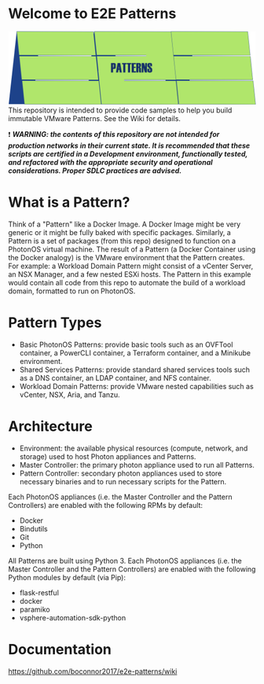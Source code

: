# Welcome to E2E Patterns
![alt text](https://github.com/boconnor2017/e2e-patterns/blob/main/img/E2E-Patterns-Logo-01.png)
This repository is intended to provide code samples to help you build immutable VMware Patterns. See the Wiki for details.

:heavy_exclamation_mark: ***WARNING: the contents of this repository are not intended for production networks in their current state. It is recommended that these scripts are certified in a Development environment, functionally tested, and refactored with the appropriate security and operational considerations. Proper SDLC practices are advised.***

# What is a Pattern?
Think of a "Pattern" like a Docker Image. A Docker Image might be very generic or it might be fully baked with specific packages. Similarly, a Pattern is a set of packages (from this repo) designed to function on a PhotonOS virtual machine. The result of a Pattern (a Docker Container using the Docker analogy) is the VMware environment that the Pattern creates. For example: a Workload Domain Pattern might consist of a vCenter Server, an NSX Manager, and a few nested ESXi hosts. The Pattern in this example would contain all code from this repo to automate the build of a workload domain, formatted to run on PhotonOS. 

# Pattern Types
* Basic PhotonOS Patterns: provide basic tools such as an OVFTool container, a PowerCLI container, a Terraform container, and a Minikube environment.
* Shared Services Patterns: provide standard shared services tools such as a DNS container, an LDAP container, and NFS container.
* Workload Domain Patterns: provide VMware nested capabilities such as vCenter, NSX, Aria, and Tanzu.

# Architecture 
* Environment: the available physical resources (compute, network, and storage) used to host Photon appliances and Patterns.
* Master Controller: the primary photon appliance used to run all Patterns.
* Pattern Controller: secondary photon appliances used to store necessary binaries and to run necessary scripts for the Pattern.

Each PhotonOS appliances (i.e. the Master Controller and the Pattern Controllers) are enabled with the following RPMs by default:
* Docker
* Bindutils
* Git
* Python

All Patterns are built using Python 3. Each PhotonOS appliances (i.e. the Master Controller and the Pattern Controllers) are enabled with the following Python modules by default (via Pip):
* flask-restful
* docker
* paramiko
* vsphere-automation-sdk-python

# Documentation
https://github.com/boconnor2017/e2e-patterns/wiki
